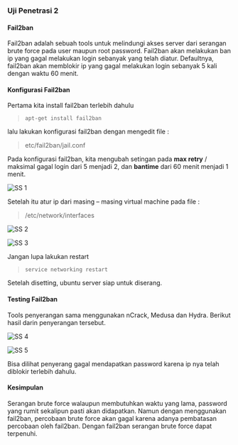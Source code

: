 ### Uji Penetrasi 2

#### Fail2ban
Fail2ban adalah sebuah tools untuk melindungi akses server dari serangan brute force pada user maupun root password. Fail2ban akan melakukan ban ip yang gagal melakukan login sebanyak yang telah diatur. Defaultnya, fail2ban akan memblokir ip yang gagal melakukan login sebanyak 5 kali dengan waktu 60 menit.


#### Konfigurasi Fail2ban
Pertama kita install fail2ban terlebih dahulu
> ```apt-get install fail2ban```

lalu lakukan konfigurasi fail2ban dengan mengedit file :
> etc/fail2ban/jail.conf

Pada konfigurasi fail2ban, kita mengubah setingan pada **max retry** / maksimal gagal login dari 5 menjadi 2, dan **bantime** dari 60 menit menjadi 1 menit. 

![SS 1](https://github.com/fandyaditya/PKSJ/blob/master/Tugas%201/Gambar/setting-fail2ban.PNG "Setting pada maxretry dan bantime")

Setelah itu atur ip dari masing – masing virtual machine pada file :
> /etc/network/interfaces

![SS 2](https://github.com/fandyaditya/PKSJ/blob/master/Tugas%201/Gambar/config-ip-server.PNG "Setting IP pada ubuntu server")

![SS 3](https://github.com/fandyaditya/PKSJ/blob/master/Tugas%201/Gambar/config-ip-kali.PNG "Setting IP pada kali linux")

Jangan lupa lakukan restart
> ```service networking restart```

Setelah disetting, ubuntu server siap untuk diserang.


#### Testing Fail2ban

Tools penyerangan sama menggunakan nCrack, Medusa dan Hydra. Berikut hasil darin penyerangan tersebut.

![SS 4](https://github.com/fandyaditya/PKSJ/blob/master/Tugas%201/Gambar/attack-hydra.PNG "Penyerangan hydra dengan fail2ban terinstall")

![SS 5](https://github.com/fandyaditya/PKSJ/blob/master/Tugas%201/Gambar/attack-medusa.PNG "Penyerangan medusa dan ncrack dengan fail2ban terinstall")

Bisa dilihat penyerang gagal mendapatkan password karena ip nya telah diblokir terlebih dahulu.


#### Kesimpulan

Serangan brute force walaupun membutuhkan waktu yang lama, password yang rumit sekalipun pasti akan didapatkan. Namun dengan menggunakan fail2ban, percobaan brute force akan gagal karena adanya pembatasan percobaan oleh fail2ban. Dengan fail2ban serangan brute force dapat terpenuhi.

